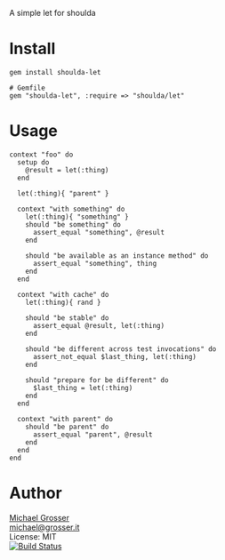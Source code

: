 A simple let for shoulda

Install
=======

    gem install shoulda-let

    # Gemfile
    gem "shoulda-let", :require => "shoulda/let"

Usage
=====
<!-- example -->
    context "foo" do
      setup do
        @result = let(:thing)
      end

      let(:thing){ "parent" }

      context "with something" do
        let(:thing){ "something" }
        should "be something" do
          assert_equal "something", @result
        end

        should "be available as an instance method" do
          assert_equal "something", thing
        end
      end

      context "with cache" do
        let(:thing){ rand }

        should "be stable" do
          assert_equal @result, let(:thing)
        end

        should "be different across test invocations" do
          assert_not_equal $last_thing, let(:thing)
        end

        should "prepare for be different" do
          $last_thing = let(:thing)
        end
      end

      context "with parent" do
        should "be parent" do
          assert_equal "parent", @result
        end
      end
    end
<!-- example -->
Author
======
[Michael Grosser](http://grosser.it)<br/>
michael@grosser.it<br/>
License: MIT<br/>
[![Build Status](https://secure.travis-ci.org/grosser/shoulda-let.png)](http://travis-ci.org/grosser/shoulda-let)
